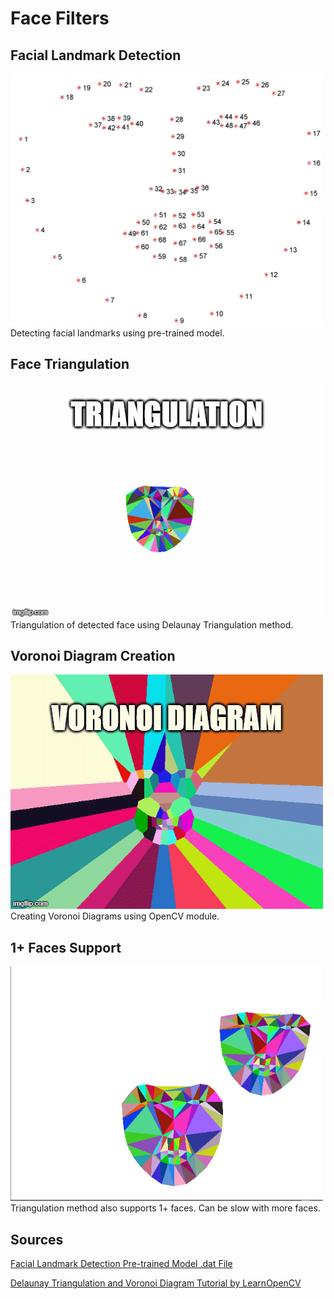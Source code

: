 # Face Filters

## Facial Landmark Detection
<img src="./results/figure_1_68.jpg" alt="Face Landmarks" width="500"/>
Detecting facial landmarks using pre-trained model.

## Face Triangulation 
<img src="./results/triangulation.gif" alt="Triangulation Demo" width="500"/>
Triangulation of detected face using Delaunay Triangulation method.

## Voronoi Diagram Creation
<img src="./results/voronoi_diagram.gif" alt="Voronoi Demo" width="500"/>
Creating Voronoi Diagrams using OpenCV module.

## 1+ Faces Support
<img src="./results/two_face.png" alt="Triangulation Two Face Demo" width="500"/>
Triangulation method also supports 1+ faces. Can be slow with more faces.

## Sources
[Facial Landmark Detection Pre-trained Model .dat File](https://github.com/AKSHAYUBHAT/TensorFace/blob/master/openface/models/dlib/shape_predictor_68_face_landmarks.dat)

[Delaunay Triangulation and Voronoi Diagram Tutorial by LearnOpenCV](https://www.learnopencv.com/delaunay-triangulation-and-voronoi-diagram-using-opencv-c-python/)
